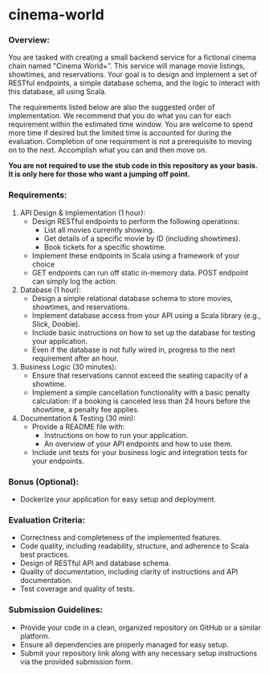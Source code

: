 # cinema-world

### Overview:
You are tasked with creating a small backend service for a fictional cinema chain named "Cinema World+”. This service will manage movie listings, showtimes, and reservations. Your goal is to design and implement a set of RESTful endpoints, a simple database schema, and the logic to interact with this database, all using Scala.

The requirements listed below are also the suggested order of implementation.  We recommend that you do what you can for each requirement within the estimated time window.  You are welcome to spend more time if desired but the limited time is accounted for during the evaluation.  Completion of one requirement is not a prerequisite to moving on to the next.  Accomplish what you can and then move on.

**You are not required to use the stub code in this repository as your basis.  It is only here for those who want a jumping off point.**

### Requirements:
1. API Design & Implementation (1 hour):
   - Design RESTful endpoints to perform the following operations:
     - List all movies currently showing.
     - Get details of a specific movie by ID (including showtimes).
     - Book tickets for a specific showtime.
   - Implement these endpoints in Scala using a framework of your choice
   - GET endpoints can run off static in-memory data.  POST endpoint can simply log the action.
2. Database (1 hour):
   - Design a simple relational database schema to store movies, showtimes, and reservations.
   - Implement database access from your API using a Scala library (e.g., Slick, Doobie).
   - Include basic instructions on how to set up the database for testing your application.
   - Even if the database is not fully wired in, progress to the next requirement after an hour.
3. Business Logic (30 minutes):
   - Ensure that reservations cannot exceed the seating capacity of a showtime.
   - Implement a simple cancellation functionality with a basic penalty calculation: if a booking is canceled less than 24 hours before the showtime, a penalty fee applies.
4. Documentation & Testing (30 min):
   - Provide a README file with:
     - Instructions on how to run your application.
     - An overview of your API endpoints and how to use them.
   - Include unit tests for your business logic and integration tests for your endpoints.

### Bonus (Optional):
- Dockerize your application for easy setup and deployment.


### Evaluation Criteria:
- Correctness and completeness of the implemented features.
- Code quality, including readability, structure, and adherence to Scala best practices.
- Design of RESTful API and database schema.
- Quality of documentation, including clarity of instructions and API documentation.
- Test coverage and quality of tests.

### Submission Guidelines:
- Provide your code in a clean, organized repository on GitHub or a similar platform.
- Ensure all dependencies are properly managed for easy setup.
- Submit your repository link along with any necessary setup instructions via the provided submission form.